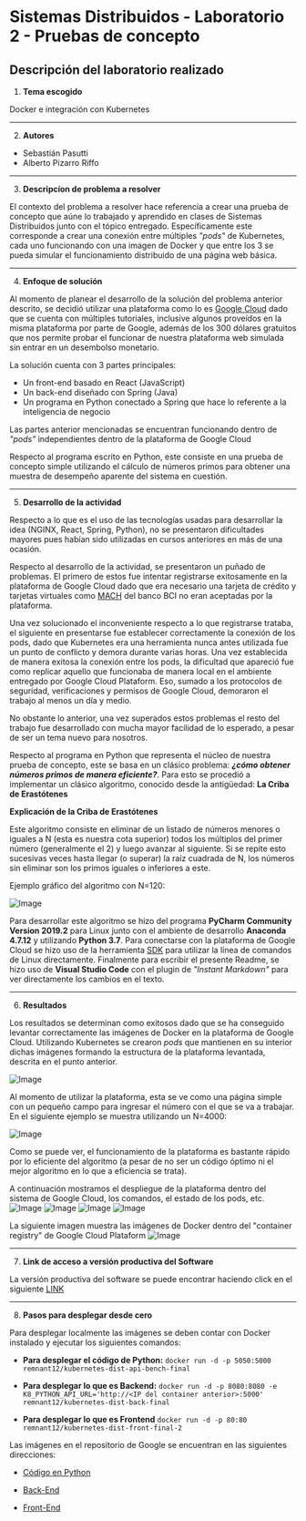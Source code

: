 # Sistemas Distribuidos - Laboratorio 2 - Pruebas de concepto  

## Descripción del laboratorio realizado

1. **Tema escogido**

Docker e integración con Kubernetes

---

2. **Autores**

* Sebastián Pasutti
* Alberto Pizarro Riffo

---

3. **Descripcíon de problema a resolver**

El contexto del problema a resolver hace referencia a crear una prueba de concepto que aúne lo trabajado y aprendido en clases de Sistemas Distribuidos junto con el tópico entregado. Específicamente este corresponde a crear una conexión entre múltiples _"pods"_ de Kubernetes, cada uno funcionando con una imagen de Docker y que entre los 3 se pueda simular el funcionamiento distribuido de una página web básica.

---

4. **Enfoque de solución**

Al momento de planear el desarrollo de la solución del problema anterior descrito, se decidió utilizar una plataforma como lo es [Google Cloud](https://cloud.google.com/) dado que se cuenta con múltiples tutoriales, inclusive algunos proveídos en la misma plataforma por parte de Google, además de los 300 dólares gratuitos que nos permite probar el funcionar de nuestra plataforma web simulada sin entrar en un desembolso monetario.

La solución cuenta con 3 partes principales:

* Un front-end basado en React (JavaScript)
* Un back-end diseñado con Spring (Java)
* Un programa en Python conectado a Spring que hace lo referente a la inteligencia de negocio

Las partes anterior mencionadas se encuentran funcionando dentro de _"pods"_ independientes dentro de la plataforma de Google Cloud

Respecto al programa escrito en Python, este consiste en una prueba de concepto simple utilizando el cálculo de números primos para obtener una muestra de desempeño aparente del sistema en cuestión.

---

5. **Desarrollo de la actividad**


Respecto a lo que es el uso de las tecnologías usadas para desarrollar la idea (NGINX, React, Spring, Python), no se presentaron dificultades mayores pues habían sido utilizadas en cursos anteriores en más de una ocasión.

Respecto al desarrollo de la actividad, se presentaron un puñado de problemas. El primero de estos fue intentar registrarse exitosamente en la plataforma de Google Cloud dado que era necesario una tarjeta de crédito y tarjetas virtuales como [MACH](https://www.somosmach.com/) del banco BCI no eran aceptadas por la plataforma.

Una vez solucionado el inconveniente respecto a lo que registrarse trataba, el siguiente en presentarse fue establecer correctamente la conexión de los pods, dado que Kubernetes era una herramienta nunca antes utilizada fue un punto de conflicto y demora durante varias horas. Una vez establecida de manera exitosa la conexión entre los pods, la dificultad que apareció fue como replicar aquello que funcionaba de manera local en el ambiente entregado por Google Cloud Plataform. Eso, sumado a los protocolos de seguridad, verificaciones y permisos de Google Cloud, demoraron el trabajo al menos un día y medio.

No obstante lo anterior, una vez superados estos problemas el resto del trabajo fue desarrollado con mucha mayor facilidad de lo esperado, a pesar de ser un tema nuevo para nosotros.

Respecto al programa en Python que representa el núcleo de nuestra prueba de concepto, este se basa en un clásico problema: _**¿cómo obtener números primos de manera eficiente?**_. Para esto se procedió a implementar un clásico algoritmo, conocido desde la antigüedad: **La Criba de Erastótenes**

**Explicación de la Criba de Erastótenes**

Este algoritmo consiste en eliminar de un listado de números menores o iguales a N (esta es nuestra cota superior) todos los múltiplos del primer número (generalmente el 2) y luego avanzar al siguiente. Si se repite esto sucesivas veces hasta llegar (o superar) la raíz cuadrada de N, los números sin eliminar son los primos iguales o inferiores a este.

Ejemplo gráfico del algoritmo con N=120:

![Image](/Imagenes/Criba.gif "Criba de Eratóstenes, extraído de: https://en.wikipedia.org/wiki/Sieve_of_Eratosthenes")

Para desarrollar este algoritmo se hizo del programa **PyCharm Community Version 2019.2** para Linux junto con el ambiente de desarrollo **Anaconda 4.7.12** y utilizando **Python 3.7**.
Para conectarse con la plataforma de Google Cloud se hizo uso de la herramienta [SDK](https://cloud.google.com/sdk/install) para utilizar la línea de comandos de Linux directamente.
Finalmente para escribir el presente Readme, se hizo uso de **Visual Studio Code** con el plugin de _"Instant Markdown"_ para ver directamente los cambios en el texto. 

---

6. **Resultados**

Los resultados se determinan como exitosos dado que se ha conseguido levantar correctamente las imágenes de Docker en la plataforma de Google Cloud. Utilizando Kubernetes se crearon _pods_ que mantienen en su interior dichas imágenes formando la estructura de la plataforma levantada, descrita en el punto anterior.

![Image](/Imagenes/k8-primos-diagrama.png "Diagrama de despliegue de la plataforma en GCP utilizando Kubernetes")

Al momento de utilizar la plataforma, esta se ve como una página simple con un pequeño campo para ingresar el número con el que se va a trabajar. En el siguiente ejemplo se muestra utilizando un N=4000:

![Image](/Imagenes/Localhost1.jpg "Ejemplo de funcionamiento con N=4000 de manera local")

Como se puede ver, el funcionamiento de la plataforma es bastante rápido por lo eficiente del algoritmo (a pesar de no ser un código óptimo ni el mejor algoritmo en lo que a eficiencia se trata).

A continuación mostramos el despliegue de la plataforma dentro del sistema de Google Cloud, los comandos, el estado de los pods, etc.
![Image](/Imagenes/1.png "Ejemplo de despliegue de la plataforma - parte 1")
![Image](/Imagenes/2.png "Ejemplo de despliegue de la plataforma - parte 2")
![Image](/Imagenes/3.png "Ejemplo de despliegue de la plataforma - parte 3")
![Image](/Imagenes/4.png "Ejemplo de despliegue de la plataforma - parte 4")

La siguiente imagen muestra las imágenes de Docker dentro del "container registry" de Google Cloud Plataform
![Image](/Imagenes/5.png "Imágenes de Docker dentro del repositorio de Google")

---

7. **Link de acceso a versión productiva del Software**

La versión productiva del software se puede encontrar haciendo click en el siguiente [LINK](http://34.95.209.27:80)

---

8. **Pasos para desplegar desde cero**

Para desplegar localmente las imágenes se deben contar con Docker instalado y ejecutar los siguientes comandos:

* **Para desplegar el código de Python:** `docker run -d -p 5050:5000 remnant12/kubernetes-dist-api-bench-final`

* **Para desplegar lo que es Backend:** `docker run -d -p 8080:8080 -e K8_PYTHON_API_URL='http://<IP del container anterior>:5000' remnant12/kubernetes-dist-back-final` 

* **Para desplegar lo que es Frontend** `docker run -d -p 80:80 remnant12/kubernetes-dist-front-final-2`


Las imágenes en el repositorio de Google se encuentran en las siguientes direcciones:

* [Código en Python](gcr.io/kubernetes-test-77617/remnant12/kubernetes-dist-api-bench-final)

* [Back-End](gcr.io/kubernetes-test-77617/remnant12/kubernetes-dist-back-final)

* [Front-End](gcr.io/kubernetes-test-77617/remnant12/kubernetes-dist-front-final-2)
